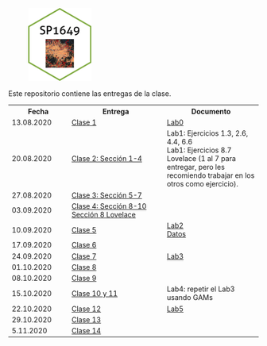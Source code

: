 <figure>
  <img src="baseplot.png" width="30%">
</figure>

Este repositorio contiene las entregas de la clase.

<table style="width:100%">
  <tr>
    <th width="10%"> Fecha </th>
    <th width="25%">  Entrega </th>
    <th width="25%">  Documento </th>
  </tr>
  <tr>
    <td width="10%"> 13.08.2020 </td>
    <td width="25%">  <a href="SP1649_c01_2020.html">Clase 1</a>  </td>
    <td width="25%">  <a href="SP1649_ejemplo">Lab0</a> </td>
  </tr>
  <tr>
    <td width="10%"> 20.08.2020 </td>
    <td width="25%">  <a href="https://keen-swartz-3146c4.netlify.app/intro.html">Clase 2: Sección 1-4</a>  </td>
    <td width="25%">  Lab1: Ejercicios 1.3, 2.6, 4.4, 6.6  <br>
                      Lab1: Ejercicios 8.7 Lovelace (1 al 7 para entregar, pero les recomiendo trabajar en los otros como ejercicio). </td>
  </tr>
  <tr>
    <td width="10%"> 27.08.2020 </td>
    <td width="25%">  <a href="https://keen-swartz-3146c4.netlify.app/geommanip.html">Clase 3: Sección 5-7</a>  </td>
    <td width="25%">   </td>
  </tr>
  <tr>
    <td width="10%"> 03.09.2020 </td>
    <td width="25%">  <a href="https://keen-swartz-3146c4.netlify.app/plotting.html">Clase 4: Sección 8-10</a> <br>
                      <a href="https://geocompr.robinlovelace.net/adv-map.html">Sección 8 Lovelace </a> </td>
    <td width="25%">    </td>
  </tr>
     <tr>
    <td width="10%"> 10.09.2020 </td>
    <td width="25%">  <a href="SP1649_c05_2020.html">Clase 5</a>  </td>
    <td width="25%">  <a href="https://malfaro2.github.io/SP1649-II20/SP1649_c05_2020.html#53">Lab2</a>  <br>
       <a href="london_street.csv">Datos</a> </td>                     
  </tr>
  <tr>
    <td width="10%"> 17.09.2020 </td>
    <td width="25%">  <a href="SP1649_c06_2020.html">Clase 6</a>  </td>
    <td width="25%">  </td>
  </tr>
  <tr>
    <td width="10%"> 24.09.2020 </td>
    <td width="25%">  <a href="SP1649_c07_2020.html">Clase 7</a>  </td>
    <td width="25%">  <a href="https://rspatial.org/raster/analysis/4-interpolation.html">Lab3</a> </td>
  </tr>
  <tr>
    <td width="10%"> 01.10.2020 </td>
    <td width="25%">  <a href="SP1649_c08_2020.html">Clase 8</a>  </td>
    <td width="25%">  </td>
  </tr>
  <tr>
    <td width="10%"> 08.10.2020 </td>
    <td width="25%">  <a href="SP1649_c09_2020.html">Clase 9  </a>  </td>
    <td width="25%">  </td>
  </tr>
    <tr>
    <td width="10%"> 15.10.2020 </td>
    <td width="25%">  <a href="https://noamross.github.io/gams-in-r-course/chapter3">Clase 10 y 11  </a>  </td>
    <td width="25%">  Lab4: repetir el Lab3 usando GAMs </td>
  </tr>
    <tr>
    <td width="10%"> 22.10.2020 </td>
    <td width="25%">  <a href="SP1649_c12_2020.html">Clase 12  </a>  </td>
    <td width="25%">  <a href="https://rspatial.org/raster/analysis/3-spauto.html"> Lab5 </a> </td>
  </tr>
    <tr>
    <td width="10%"> 29.10.2020 </td>
    <td width="25%">  <a href="SP1649_c13_2020.html">Clase 13  </a>  </td>
    <td width="25%">   </td>
  </tr>
    <tr>
    <td width="10%"> 5.11.2020 </td>
    <td width="25%">  <a href="SP1649_c14_2020.html">Clase 14  </a>  </td>
    <td width="25%">   </td>
  </tr>
</table>
